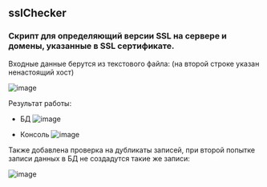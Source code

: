 ## sslChecker
### Скрипт для определяющий версии SSL на сервере и домены, указанные в SSL сертификате.
Входные данные берутся из текстового файла:
(на второй строке указан ненастоящий хост)

![image](https://github.com/ArtemVerzun/sslChecker/assets/143192676/cb29c645-51c6-4d15-9a8c-a394179f4df1)

Результат работы:
* БД
  ![image](https://github.com/ArtemVerzun/sslChecker/assets/143192676/e098c13e-85b2-4d5d-82cc-00b42b8e76f3)

* Консоль
  ![image](https://github.com/ArtemVerzun/sslChecker/assets/143192676/84b845a2-3550-48bd-b7c5-6463c158eaba)

Также добавлена проверка на дубликаты записей, при второй попытке записи данных в БД не создадутся такие же записи:

![image](https://github.com/ArtemVerzun/sslChecker/assets/143192676/65997d34-5ebc-4414-8bdf-20e58170b1f9)



